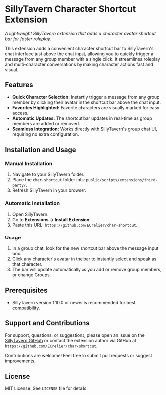
# SillyTavern Character Shortcut Extension

*A lightweight SillyTavern extension that adds a character avatar shortcut bar for faster roleplay.*

This extension adds a convenient character shortcut bar to SillyTavern's chat interface just above the chat input, allowing you to quickly trigger a message from any group member with a single click. It streamlines roleplay and multi-character conversations by making character actions fast and visual.

## Features

- **Quick Character Selection:** Instantly trigger a message from any group member by clicking their avatar in the shortcut bar above the chat input.
- **Favorites Highlighted:** Favorite characters are visually marked for easy access.
- **Automatic Updates:** The shortcut bar updates in real-time as group members are added or removed.
- **Seamless Integration:** Works directly with SillyTavern's group chat UI, requiring no extra configuration.

## Installation and Usage

### Manual Installation
1. Navigate to your SillyTavern folder.
2. Place the `char-shortcut` folder into: `public/scripts/extensions/third-party/`.
3. Refresh SillyTavern in your browser.

### Automatic Installation
1. Open SillyTavern.
2. Go to **Extensions → Install Extension**.
3. Paste this URL: `https://github.com/ECrelier/char-shortcut`.

### Usage

1. In a group chat, look for the new shortcut bar above the message input box.
2. Click any character's avatar in the bar to instantly select and speak as that character.
3. The bar will update automatically as you add or remove group members, or change Groups.

## Prerequisites

- SillyTavern version 1.10.0 or newer is recommended for best compatibility.

## Support and Contributions

For support, questions, or suggestions, please open an issue on the [SillyTavern GitHub](https://github.com/SillyTavern/SillyTavern) or contact the extension author via GitHub at `https://github.com/ECrelier/char-shortcut`.

Contributions are welcome! Feel free to submit pull requests or suggest improvements.

## License

MIT License. See `LICENSE` file for details.
